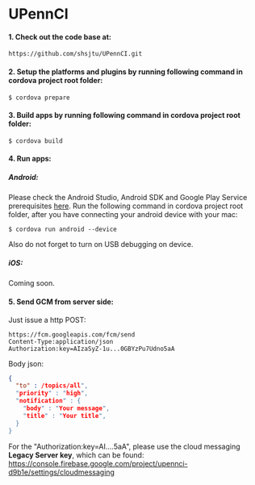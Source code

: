 # UPennCI
#### 1. Check out the code base at:
```
https://github.com/shsjtu/UPennCI.git
```

#### 2. Setup the platforms and plugins by running following command in cordova project root folder:
```
$ cordova prepare
```
#### 3. Build apps by running following command in cordova project root folder:
```
$ cordova build
```
#### 4. Run apps:
##### Android:
Please check the Android Studio, Android SDK and Google Play Service prerequisites [here](https://firebase.google.com/docs/android/setup).
Run the following command in cordova project root folder, after you have connecting your android device with your mac:
```
$ cordova run android --device
```
Also do not forget to turn on USB debugging on device.
##### iOS:
Coming soon.


#### 5. Send GCM from server side:
Just issue a http POST:
```
https://fcm.googleapis.com/fcm/send
Content-Type:application/json
Authorization:key=AIzaSyZ-1u...0GBYzPu7Udno5aA
```
Body json:
```json
{
  "to" : /topics/all",
  "priority" : "high",
  "notification" : {
    "body" : "Your message",
    "title" : "Your title",
  }
}
```
For the "Authorization:key=AI....5aA", please use the cloud messaging **Legacy Server key**, which can be found:
https://console.firebase.google.com/project/upennci-d9b1e/settings/cloudmessaging
